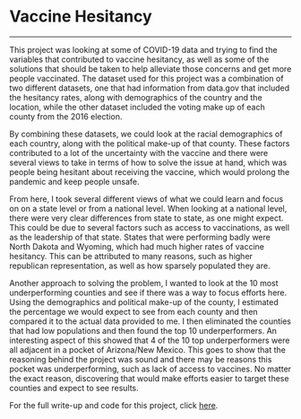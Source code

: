 # Vaccine Hesitancy

---

This project was looking at some of COVID-19 data and trying to find the variables that contributed to vaccine hesitancy, as well as some of the solutions that should be taken to help alleviate those concerns and get more people vaccinated. The dataset used for this project was a combination of two different datasets, one that had information from data.gov that included the hesitancy rates, along with demographics of the country and the location, while the other dataset included the voting make up of each county from the 2016 election. 


By combining these datasets, we could look at the racial demographics of each country, along with the political make-up of that county. These factors contributed to a lot of the uncertainty with the vaccine and there were several views to take in terms of how to solve the issue at hand, which was people being hesitant about receiving the vaccine, which would prolong the pandemic and keep people unsafe. 
    
    
From here, I took several different views of what we could learn and focus on on a state level or from a national level. When looking at a national level, there were very clear differences from state to state, as one might expect. This could be due to several factors such as access to vaccinations, as well as the leadership of that state. States that were performing badly were North Dakota and Wyoming, which had much higher rates of vaccine hesitancy. This can be attributed to many reasons, such as higher republican representation, as well as how sparsely populated they are. 
    
    
Another approach to solving the problem, I wanted to look at the 10 most underperforming counties and see if there was a way to focus efforts here. Using the demographics and political make-up of the county, I estimated the percentage we would expect to see from each county and then compared it to the actual data provided to me. I then eliminated the counties that had low populations and then found the top 10 underperformers. An interesting aspect of this showed that 4 of the 10 top underperformers were all adjacent in a pocket of Arizona/New Mexico. This goes to show that the reasoning behind the project was sound and there may be reasons this pocket was underperforming, such as lack of access to vaccines. No matter the exact reason, discovering that would make efforts easier to target these counties and expect to see results. 
    
    
For the full write-up and code for this project, click <a href="https://github.com/CanOpenerInACan/DSC_Projects/tree/main/Vaccine%20Hesitancy">here</a>.
